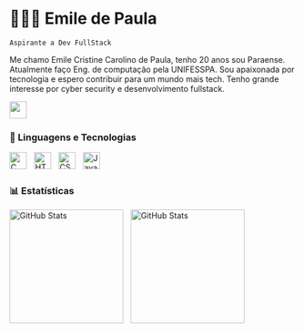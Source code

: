 # 👩🏾‍💻 Emile de Paula 

 `Aspirante a Dev FullStack`

Me chamo Emile Cristine Carolino de Paula, tenho 20 anos sou Paraense. Atualmente faço Eng. de computação pela UNIFESSPA.
Sou apaixonada por tecnologia e espero contribuir para um mundo mais tech. Tenho grande interesse por cyber security e desenvolvimento fullstack.

<p align="left">
  <a href="https://www.linkedin.com/in/emile-de-paula" target="_blank" rel="noopener" title="LinkedIn">
    <img 
    width= "30px"
    src="https://cdn.jsdelivr.net/gh/devicons/devicon@latest/icons/linkedin/linkedin-original.svg"/>
  </a>
</p>


### 🤖 Linguagens e Tecnologias
<img 
    align="left"
    alt="C"
    width="30px"
    style="padding-right: 10px;"
    src="https://cdn.jsdelivr.net/gh/devicons/devicon@latest/icons/c/c-original.svg"
/>
    
<img 
align="left" 
    alt="HTML"
    title="HTML" 
    width="30px" 
    style="padding-right: 10px;" 
    src="https://cdn.jsdelivr.net/gh/devicons/devicon@latest/icons/html5/html5-original.svg"    
/>
<img 
    align="left" 
    alt="CSS" 
    title="CSS"
    width="30px" 
    style="padding-right: 10px;" 
    src="https://cdn.jsdelivr.net/gh/devicons/devicon@latest/icons/css3/css3-original.svg"    
/>
<img 
    align="left" 
    alt="JavaScript" 
    title="JavaScript"
    width="30px" 
    style="padding-right: 10px;" 
    src="https://cdn.jsdelivr.net/gh/devicons/devicon@latest/icons/javascript/javascript-original.svg" 
/>

<br/>
<br/>

### 📊 Estatísticas

<p>
  <img 
    align="left" 
    alt="GitHub Stats" 
    height="200" 
    style="padding-right: 10px;" 
    src="https://github-readme-stats.vercel.app/api?username=mih-paula&show_icons=true&theme=tokyonight&include_all_commits=true&locale=pt-br"
  />

<img 
      align="left" 
      alt="GitHub Stats" 
      height="200" 
      src="https://github-readme-stats.vercel.app/api/top-langs/?username=mih-paula&theme=tokyonight&layout=donut&custom_title=Tecnologias&langs_count=9" 
  />

</p>
